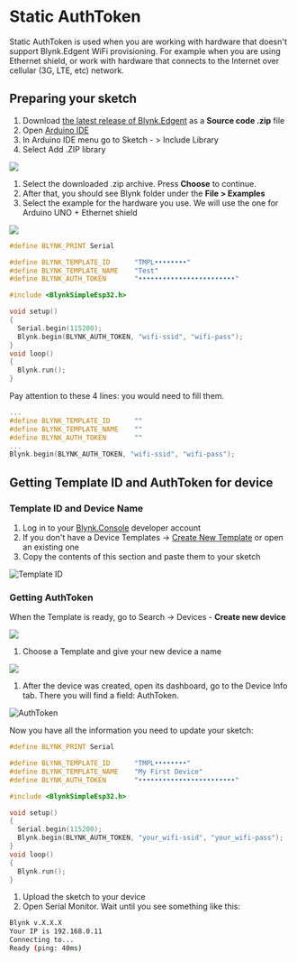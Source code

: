 # Static AuthToken

Static AuthToken is used when you are working with hardware that doesn't support Blynk.Edgent WiFi provisioning. For example when you are using Ethernet shield, or work with hardware that connects to the Internet over cellular \(3G, LTE, etc\) network.

## Preparing your sketch

1. Download [the latest release of Blynk.Edgent](https://github.com/blynkkk/blynk-library/releases/tag/v1.0.0-beta.3) as a **Source code .zip** file
2. Open [Arduino IDE](https://www.arduino.cc/en/guide/windows)
3. In Arduino IDE menu go to Sketch - &gt; Include Library 
4. Select Add .ZIP library

![](https://lh3.googleusercontent.com/i3hKUqAHHOLARrcHd0QaKKhVXjs2BAzFFgonSnaA2JyLWwO5aj7yM8Z0K7QwTpW_sU17pJTyBAx0hLjHPOGceIjdCJhUjYdjukK0sjQTE0EX_xBV3UPpjzWHVvPqhkB2neYdVhkm)

1. Select the downloaded .zip archive. Press **Choose** to continue.  
2. After that, you should see Blynk folder under the **File &gt; Examples**
3. Select the example for the hardware you use. We will use the one for Arduino UNO + Ethernet shield

![](https://lh3.googleusercontent.com/WfHrWEDwJZ-mzHNcy1UVE1nwHDCAODrMkVehACEgsZYc4pS54L4o99Qel706TSEYPqUqNayc8Ur8pM6DCECYFH1hivgwC2O-KHSZgANz4yTkVV99JR-N4-8B2NDCoZXm3GlXm7eD)

```cpp
#define BLYNK_PRINT Serial

#define BLYNK_TEMPLATE_ID      "TMPL••••••••"
#define BLYNK_TEMPLATE_NAME    "Test"
#define BLYNK_AUTH_TOKEN       "••••••••••••••••••••••••"

#include <BlynkSimpleEsp32.h>

void setup()
{
  Serial.begin(115200);
  Blynk.begin(BLYNK_AUTH_TOKEN, "wifi-ssid", "wifi-pass");
}
void loop()
{
  Blynk.run();
}
```

Pay attention to these 4 lines: you would need to fill them.

```cpp
...
#define BLYNK_TEMPLATE_ID      ""
#define BLYNK_TEMPLATE_NAME    ""
#define BLYNK_AUTH_TOKEN       ""
...
Blynk.begin(BLYNK_AUTH_TOKEN, "wifi-ssid", "wifi-pass");
```

## Getting Template ID and AuthToken for device

### Template ID and Device Name

1. Log in to your [Blynk.Console](https://blynk.cloud/) developer account
2. If you don't have a  Device Templates -&gt; [Create New Template](../template-quick-setup/#create-a-template) or open an existing one
3. Copy the contents of this section and paste them to your sketch

![Template ID](https://user-images.githubusercontent.com/72824404/119491140-4234c300-bd66-11eb-80f4-324f2d06bfa0.png)

### Getting AuthToken

When the Template is ready, go to Search -&gt; Devices - **Create new device**

![](https://user-images.githubusercontent.com/72824404/119494118-9db48000-bd69-11eb-952c-297c0b7627f8.png)

1. Choose a Template and give your new device a name

![](https://user-images.githubusercontent.com/72824404/119496316-0c92d880-bd6c-11eb-9276-9ce033ef38c2.png)

1. After the device was created, open its dashboard, go to the Device Info tab. There you will find a field: AuthToken.

![AuthToken](https://user-images.githubusercontent.com/72824404/119501175-4adec680-bd71-11eb-804f-75438981169a.png)

Now you have all the information you need to update your sketch:

```cpp
#define BLYNK_PRINT Serial

#define BLYNK_TEMPLATE_ID      "TMPL••••••••"
#define BLYNK_TEMPLATE_NAME    "My First Device"
#define BLYNK_AUTH_TOKEN       "••••••••••••••••••••••••"

#include <BlynkSimpleEsp32.h>

void setup()
{
  Serial.begin(115200);
  Blynk.begin(BLYNK_AUTH_TOKEN, "your_wifi-ssid", "your_wifi-pass");
}
void loop()
{
  Blynk.run();
}
```

1. Upload the sketch to your device
2. Open Serial Monitor. Wait until you see something like this:

```bash
Blynk v.X.X.X
Your IP is 192.168.0.11
Connecting to...
Ready (ping: 40ms)
```

